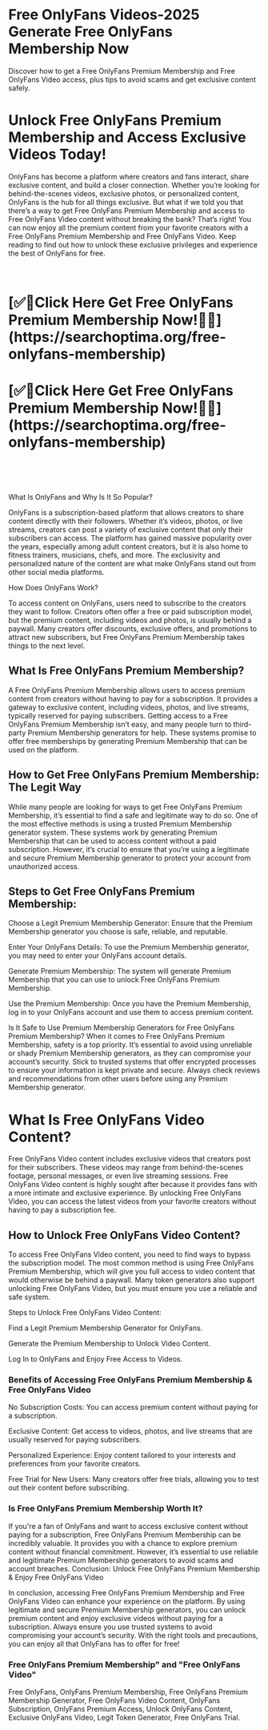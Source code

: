 # Free OnlyFans Videos-2025 Generate Free OnlyFans Membership Now
Discover how to get a Free OnlyFans Premium Membership and Free OnlyFans Video access, plus tips to avoid scams and get exclusive content safely.

<h1>Unlock Free OnlyFans Premium Membership and Access Exclusive Videos Today!</h1>

OnlyFans has become a platform where creators and fans interact, share exclusive content, and build a closer connection. Whether you’re looking for behind-the-scenes videos, exclusive photos, or personalized content, OnlyFans is the hub for all things exclusive. But what if we told you that there’s a way to get Free OnlyFans Premium Membership and access to Free OnlyFans Video content without breaking the bank? That’s right! You can now enjoy all the premium content from your favorite creators with a Free OnlyFans Premium Membership and Free OnlyFans Video. Keep reading to find out how to unlock these exclusive privileges and experience the best of OnlyFans for free.
<br><br> <br>

<h1>[✅🎯Click Here Get Free OnlyFans Premium Membership Now!🎯✅](https://searchoptima.org/free-onlyfans-membership)</h1>
<h1>[✅🎯Click Here Get Free OnlyFans Premium Membership Now!🎯✅](https://searchoptima.org/free-onlyfans-membership)</h1>

<br><br> <br>


What Is OnlyFans and Why Is It So Popular?

OnlyFans is a subscription-based platform that allows creators to share content directly with their followers. Whether it’s videos, photos, or live streams, creators can post a variety of exclusive content that only their subscribers can access. The platform has gained massive popularity over the years, especially among adult content creators, but it is also home to fitness trainers, musicians, chefs, and more. The exclusivity and personalized nature of the content are what make OnlyFans stand out from other social media platforms.

How Does OnlyFans Work?

To access content on OnlyFans, users need to subscribe to the creators they want to follow. Creators often offer a free or paid subscription model, but the premium content, including videos and photos, is usually behind a paywall. Many creators offer discounts, exclusive offers, and promotions to attract new subscribers, but Free OnlyFans Premium Membership takes things to the next level.

<h2>What Is Free OnlyFans Premium Membership?</h2>

A Free OnlyFans Premium Membership allows users to access premium content from creators without having to pay for a subscription. It provides a gateway to exclusive content, including videos, photos, and live streams, typically reserved for paying subscribers. Getting access to a Free OnlyFans Premium Membership isn’t easy, and many people turn to third-party Premium Membership generators for help. These systems promise to offer free memberships by generating Premium Membership that can be used on the platform.

<h2>How to Get Free OnlyFans Premium Membership: The Legit Way</h2>
While many people are looking for ways to get Free OnlyFans Premium Membership, it’s essential to find a safe and legitimate way to do so. One of the most effective methods is using a trusted Premium Membership generator system. These systems work by generating Premium Membership that can be used to access content without a paid subscription. However, it’s crucial to ensure that you’re using a legitimate and secure Premium Membership generator to protect your account from unauthorized access.

<h2>Steps to Get Free OnlyFans Premium Membership:</h2>
Choose a Legit Premium Membership Generator: Ensure that the Premium Membership generator you choose is safe, reliable, and reputable.

Enter Your OnlyFans Details: To use the Premium Membership generator, you may need to enter your OnlyFans account details.

Generate Premium Membership: The system will generate Premium Membership that you can use to unlock Free OnlyFans Premium Membership.

Use the Premium Membership: Once you have the Premium Membership, log in to your OnlyFans account and use them to access premium content.

Is It Safe to Use Premium Membership Generators for Free OnlyFans Premium Membership?
When it comes to Free OnlyFans Premium Membership, safety is a top priority. It’s essential to avoid using unreliable or shady Premium Membership generators, as they can compromise your account’s security. Stick to trusted systems that offer encrypted processes to ensure your information is kept private and secure. Always check reviews and recommendations from other users before using any Premium Membership generator.

<h1>What Is Free OnlyFans Video Content?</h1>

Free OnlyFans Video content includes exclusive videos that creators post for their subscribers. These videos may range from behind-the-scenes footage, personal messages, or even live streaming sessions. Free OnlyFans Video content is highly sought after because it provides fans with a more intimate and exclusive experience. By unlocking Free OnlyFans Video, you can access the latest videos from your favorite creators without having to pay a subscription fee.

<h2>How to Unlock Free OnlyFans Video Content?</h2>

To access Free OnlyFans Video content, you need to find ways to bypass the subscription model. The most common method is using Free OnlyFans Premium Membership, which will give you full access to video content that would otherwise be behind a paywall. Many token generators also support unlocking Free OnlyFans Video, but you must ensure you use a reliable and safe system.

Steps to Unlock Free OnlyFans Video Content:

Find a Legit Premium Membership Generator for OnlyFans.

Generate the Premium Membership to Unlock Video Content.

Log In to OnlyFans and Enjoy Free Access to Videos.

<h3>Benefits of Accessing Free OnlyFans Premium Membership & Free OnlyFans Video</h3>

No Subscription Costs: You can access premium content without paying for a subscription.

Exclusive Content: Get access to videos, photos, and live streams that are usually reserved for paying subscribers.

Personalized Experience: Enjoy content tailored to your interests and preferences from your favorite creators.

Free Trial for New Users: Many creators offer free trials, allowing you to test out their content before subscribing.

<h3>Is Free OnlyFans Premium Membership Worth It?</h3>

If you're a fan of OnlyFans and want to access exclusive content without paying for a subscription, Free OnlyFans Premium Membership can be incredibly valuable. It provides you with a chance to explore premium content without financial commitment. However, it’s essential to use reliable and legitimate Premium Membership generators to avoid scams and account breaches.
Conclusion: Unlock Free OnlyFans Premium Membership & Enjoy Free OnlyFans Video

In conclusion, accessing Free OnlyFans Premium Membership and Free OnlyFans Video can enhance your experience on the platform. By using legitimate and secure Premium Membership generators, you can unlock premium content and enjoy exclusive videos without paying for a subscription. Always ensure you use trusted systems to avoid compromising your account’s security. With the right tools and precautions, you can enjoy all that OnlyFans has to offer for free!

<h3>Free OnlyFans Premium Membership" and "Free OnlyFans Video"</h3>
Free OnlyFans, OnlyFans Premium Membership, Free OnlyFans Premium Membership Generator, Free OnlyFans Video Content, OnlyFans Subscription, OnlyFans Premium Access, Unlock OnlyFans Content, Exclusive OnlyFans Video, Legit Token Generator, Free OnlyFans Trial.
